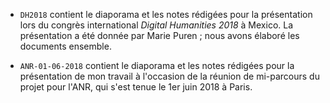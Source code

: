 - `DH2018` contient le diaporama et les notes rédigées pour la présentation lors du congrès international *Digital Humanities 2018* à Mexico. La présentation a été donnée par Marie Puren ; nous avons élaboré les documents ensemble. 

- `ANR-01-06-2018` contient le diaporama et les notes rédigées pour la présentation de mon travail à l'occasion de la réunion de mi-parcours du projet pour l'ANR, qui s'est tenue le 1er juin 2018 à Paris. 
